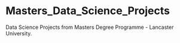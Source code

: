 # Masters_Data_Science_Projects
Data Science Projects from Masters Degree Programme - Lancaster University.
